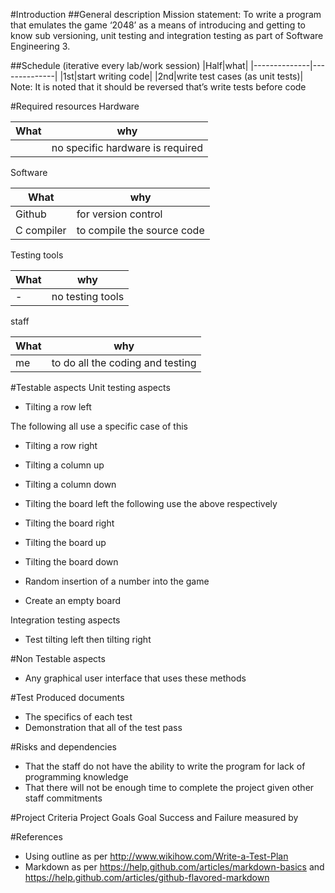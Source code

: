 
#Introduction
##General description
Mission statement: To write a program that emulates the game ‘2048’ as a means of introducing and getting to know sub versioning, unit testing and integration testing as part of Software Engineering 3.

##Schedule (iterative every lab/work session)
|Half|what|
|--------------|--------------|
|1st|start writing code|
|2nd|write test cases (as unit tests)|
Note: It is noted that it should be reversed that’s write tests before code

#Required resources
Hardware

|What		|why|
|--------------|--------------|
|		|no specific hardware is required|

Software

|What		|why|
|--------------|--------------|
|Github 		|for version control|
|C compiler	|to compile the source code|

Testing tools

|What		|why|
|--------------|--------------|
|-		|no testing tools|

staff

|What		|why|
|--------------|--------------|
|me		|to do all the coding and testing|

#Testable aspects
Unit testing aspects
* Tilting a row left

 The following all use a specific case of this
 * Tilting a row right
 * Tilting a column up
 * Tilting a column down

* Tilting the board left
the following use the above respectively
 * Tilting the board right
 * Tilting the board up
 * Tilting the board down

* Random insertion of a number into the game
* Create an empty board

Integration testing aspects
* Test tilting left then tilting right
	

#Non Testable aspects
* Any graphical user interface that uses these methods

#Test Produced documents
* The specifics of each test
* Demonstration that all of the test pass

#Risks and dependencies
* That the staff do not have the ability to write the program for lack of programming knowledge
* That there will not be enough time to complete the project given other staff commitments

#Project Criteria
Project Goals
Goal
Success and Failure measured by
	
#References
* Using outline as per http://www.wikihow.com/Write-a-Test-Plan
* Markdown as per https://help.github.com/articles/markdown-basics and https://help.github.com/articles/github-flavored-markdown
